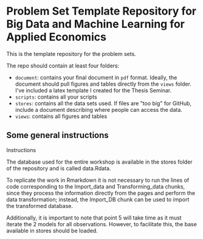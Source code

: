 # Problem Set Template Repository for Big Data and Machine Learning for Applied Economics

This is the template repository for the problem sets.

The repo should contain at least four folders:

- `document`: contains your final document in `pdf` format. Ideally, the document should pull figures and tables directly from the `views` folder. I've included a latex template I created for the Thesis Seminar. 
- `scripts`: contains all your scripts
- `stores`: contains all the data sets used. If files are "too big" for GitHub, include a document describing where people can access the data.
- `views`: contains all figures and tables


## Some general instructions 

Instructions

The database used for the entire workshop is available in the stores folder of the repository and is called data.Rdata.

To replicate the work in Rmarkdown it is not necessary to run the lines of code corresponding to the Import_data and Transforming_data chunks, since they process the information directly from the pages and perform the data transformation; instead, the Import_DB chunk can be used to import the transformed database.

Additionally, it is important to note that point 5 will take time as it must iterate the 2 models for all observations. However, to facilitate this, the base available in stores should be loaded.